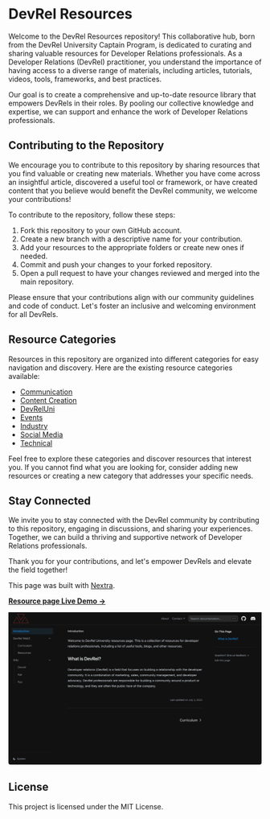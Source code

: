# DevRel Resources

Welcome to the DevRel Resources repository! This collaborative hub, born from the DevRel University Captain Program, is dedicated to curating and sharing valuable resources for Developer Relations professionals. As a Developer Relations (DevRel) practitioner, you understand the importance of having access to a diverse range of materials, including articles, tutorials, videos, tools, frameworks, and best practices.

Our goal is to create a comprehensive and up-to-date resource library that empowers DevRels in their roles. By pooling our collective knowledge and expertise, we can support and enhance the work of Developer Relations professionals.

## Contributing to the Repository

We encourage you to contribute to this repository by sharing resources that you find valuable or creating new materials. Whether you have come across an insightful article, discovered a useful tool or framework, or have created content that you believe would benefit the DevRel community, we welcome your contributions!

To contribute to the repository, follow these steps:

1. Fork this repository to your own GitHub account.
2. Create a new branch with a descriptive name for your contribution.
3. Add your resources to the appropriate folders or create new ones if needed.
4. Commit and push your changes to your forked repository.
5. Open a pull request to have your changes reviewed and merged into the main repository.

Please ensure that your contributions align with our community guidelines and code of conduct. Let's foster an inclusive and welcoming environment for all DevRels.

## Resource Categories

Resources in this repository are organized into different categories for easy navigation and discovery. Here are the existing resource categories available:

- [Communication](https://github.com/0xwaya/devreluni_rss/tree/main/pages/resources/communication)
- [Content Creation](https://github.com/0xwaya/devreluni_rss/tree/main/pages/resources/content_creation)
- [DevRelUni](https://github.com/0xwaya/devreluni_rss/tree/main/pages/resources/devreluni)
- [Events](https://github.com/0xwaya/devreluni_rss/tree/main/pages/resources/events)
- [Industry](https://github.com/0xwaya/devreluni_rss/tree/main/pages/resources/industry)
- [Social Media](https://github.com/0xwaya/devreluni_rss/tree/main/pages/resources/social_media)
- [Technical](https://github.com/0xwaya/devreluni_rss/tree/main/pages/resources/technical)

Feel free to explore these categories and discover resources that interest you. If you cannot find what you are looking for, consider adding new resources or creating a new category that addresses your specific needs.

## Stay Connected

We invite you to stay connected with the DevRel community by contributing to this repository, engaging in discussions, and sharing your experiences. Together, we can build a thriving and supportive network of Developer Relations professionals.

Thank you for your contributions, and let's empower DevRels and elevate the field together!


This page was built with  [Nextra](https://nextra.site).

[**Resource page Live Demo →**](https://dru-resources.vercel.app)

[![](.github/screenshot.png)](https://devreluni.com)


## License

This project is licensed under the MIT License.




